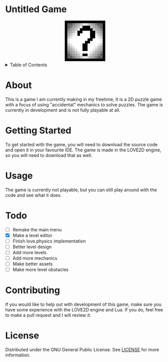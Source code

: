 # Untitled Game
<html>
    <!--resize the image-->
    <center>
    <img width="128" alt="Logo" src="readme/ico-large.png">
    </center>
</html>

<details>
    <summary>Table of Contents</summary>
    <ol>
        <li><a href="#about">About</a></li>
        <li><a href="#getting-started">Getting Started</a></li>
        <li><a href="#usage">Usage</a></li>
        <li><a href ="#todo">Todo</a></li>
        <li><a href="#contributing">Contributing</a></li>
        <li><a href="#license">License</a></li>
    </ol>
</details>

# About
This is a game I am currently making in my freetime, It is a 2D puzzle game with a focus of using "accidental" mechanics to solve puzzles. The game is currently in development and is not fully playable at all.

# Getting Started
To get started with the game, you will need to download the source code and open it in your favourite IDE. The game is made in the LOVE2D engine, so you will need to download that as well.

# Usage
The game is currently not playable, but you can still play around with the code and see what it does.

# Todo
- [ ] Remake the main menu
- [x] Make a level editor
- [ ] Finish love.physics implementation
- [ ] Better level design
- [ ] Add more levels
- [ ] Add more mechanics
- [ ] Make better assets
- [ ] Make more level obstacles

# Contributing
If you would like to help out with development of this game, make sure you have some experience with the LOVE2D engine and Lua. If you do, feel free to make a pull request and I will review it.

# License
Distributed under the GNU General Public License. See [LICENSE](LICENSE) for more information.
